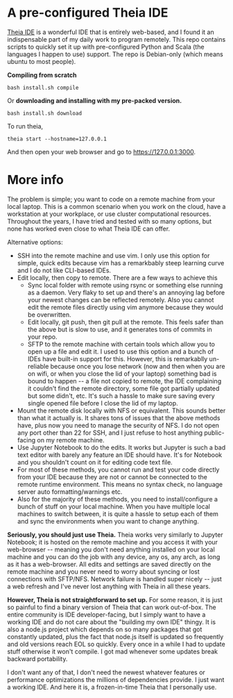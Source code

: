 # A pre-configured Theia IDE

[Theia IDE](https://theia-ide.org/) is a wonderful IDE that is entirely web-based, and I found it an indispensable part of my daily work to program remotely. This repo contains scripts to quickly set it up with pre-configured Python and Scala (the languages I happen to use) support. The repo is Debian-only (which means ubuntu to most people).

**Compiling from scratch**

```
bash install.sh compile 
```

Or **downloading and installing with my pre-packed version.**

```
bash install.sh download
```

To run theia,

```
theia start --hostname=127.0.0.1
```

And then open your web browser and go to https://127.0.0.1:3000.

# More info

The problem is simple; you want to code on a remote machine from your local laptop. This is a common scenario when you work on the cloud, have a workstation at your workplace, or use cluster computational resources. Throughout the years, I have tried and tested with so many options, but none has worked even close to what Theia IDE can offer.

Alternative options:

-   SSH into the remote machine and use vim. I only use this option for simple, quick edits because vim has a remarkbably steep learning curve and I do not like CLI-based IDEs.
-   Edit locally, then copy to remote. There are a few ways to achieve this
    -   Sync local folder with remote using rsync or something else running as a daemon. Very flaky to set up and there's an annoying lag before your newest changes can be reflected remotely. Also you cannot edit the remote files directly using vim anymore because they would be overwritten. 
    -   Edit locally, git push, then git pull at the remote. This feels safer than the above but is slow to use, and it generates tons of commits in your repo.
    -   SFTP to the remote machine with certain tools which allow you to open up a file and edit it. I used to use this option and a bunch of IDEs have built-in support for this. However, this is remarkablly un-reliable because once you lose network (now and then when you are on wifi, or when you close the lid of your laptop) something bad is bound to happen -- a file not copied to remote, the IDE complaining it couldn't find the remote directory, some file got partially updated but some didn't, etc. It's such a hassle to make sure saving every single opened file before I close the lid of my laptop. 
-   Mount the remote disk locally with NFS or equivalent. This sounds better than what it actually is. It shares tons of issues that the above methods have, plus now you need to manage the security of NFS. I do not open any port other than 22 for SSH, and I just refuse to host anything public-facing on my remote machine. 
-   Use Jupyter Notebook to do the edits. It works but Jupyter is such a bad text editor with barely any feature an IDE should have. It's for Notebook and you shouldn't count on it for editing code text file.
-   For most of these methods, you cannot run and test your code directly from your IDE because they are not or cannot be connected to the remote runtime environment. This means no syntax check, no language server auto formatting/warnings etc. 
-   Also for the majority of these methods, you need to install/configure a bunch of stuff on your local machine. When you have multiple local machines to switch between, it is quite a hassle to setup each of them and sync the environments when you want to change anything.

**Seriously, you should just use Theia.** Theia works very similarly to Jupyter Notebook; it is hosted on the remote machine and you access it with your web-browser -- meaning you don't need anything installed on your local machine and you can do the job with any device, any os, any arch, as long as it has a web-browser. All edits and settings are saved directly on the remote machine and you never need to worry about syncing or lost connections with SFTP/NFS. Network failure is handled super nicely -- just a web refresh and I've never lost anything with Theia in all these years. 

**However, Theia is not straightforward to set up.** For some reason, it is just so painful to find a binary version of Theia that can work out-of-box. The entire community is IDE developer-facing, but I simply want to have a working IDE and do not care about the "building my own IDE" thingy. It is also a node.js project which depends on so many packages that got constantly updated, plus the fact that node.js itself is updated so frequently and old versions reach EOL so quickly. Every once in a while I had to update stuff otherwise it won't compile. I got mad whenever some updates break backward portability.

I don't want any of that, I don't need the newest whatever features or performance optimizations the millions of dependencies provide. I just want a working IDE. And here it is, a frozen-in-time Theia that I personally use.